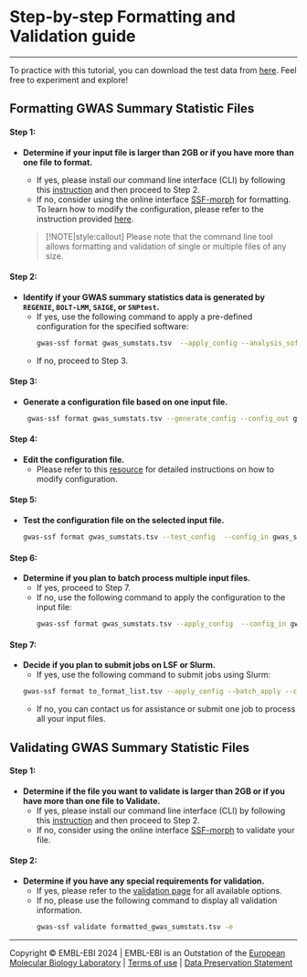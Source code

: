 # Step-by-step Formatting and Validation guide
---
To practice with this tutorial, you can download the test data from [here](). Feel free to experiment and explore!

## Formatting GWAS Summary Statistic Files

#### Step 1: 
- **Determine if your input file is larger than 2GB or if you have more than one file to format.**
  
  - If yes, please install our command line interface (CLI) by following this [instruction](install) and then proceed to Step 2.
  - If no, consider using the online interface [SSF-morph](https://ebispot.github.io/gwas-sumstat-format-was/) for formatting. To learn how to modify the configuration, please refer to the instruction provided [here](edit_config).
  
  > [!NOTE|style:callout]
  > Please note that the command line tool allows formatting and validation of single or multiple files of any size.


#### Step 2: 
- **Identify if your GWAS summary statistics data is generated by `REGENIE`, `BOLT-LMM`, `SAIGE`, or `SNPtest`.**
  - If yes, use the following command to apply a pre-defined configuration for the specified software:
    ```bash
    gwas-ssf format gwas_sumstats.tsv  --apply_config --analysis_software "REGENIE" -o gwas_sumstats_formatted.tsv
    ```
  - If no, proceed to Step 3.


#### Step 3: 
- **Generate a configuration file based on one input file.**
   ```bash
    gwas-ssf format gwas_sumstats.tsv --generate_config --config_out gwas_sumstats.json --delimiter "\t" --remove_comments "#" 
  ```


#### Step 4: 
- **Edit the configuration file.**
   - Please refer to this [resource](edit_config) for detailed instructions on how to modify configuration.


#### Step 5: 
- **Test the configuration file on the selected input file.**
   ```bash
   gwas-ssf format gwas_sumstats.tsv --test_config  --config_in gwas_sumstats.json
   ```

#### Step 6: 
- **Determine if you plan to batch process multiple input files.**
  - If yes, proceed to Step 7.
  - If no, use the following command to apply the configuration to the input file:
     ```bash
     gwas-ssf format gwas_sumstats.tsv --apply_config  --config_in gwas_sumstats.json -o gwas_sumstats_formatted.tsv
     ```


#### Step 7: 
- **Decide if you plan to submit jobs on LSF or Slurm.**
  - If yes, use the following command to submit jobs using Slurm:
  ```bash
  gwas-ssf format to_format_list.tsv --apply_config --batch_apply --config_in gwas_sumstats.json --slurm
  ```
  - If no, you can contact us for assistance or submit one job to process all your input files.


## Validating GWAS Summary Statistic Files
#### Step 1: 
- **Determine if the file you want to validate is larger than 2GB or if you have more than one file to Validate.**
   - If yes, please install our command line interface (CLI) by following this [instruction](install) and then proceed to Step 2.
   - If no, consider using the online interface [SSF-morph](https://ebispot.github.io/gwas-sumstat-format-was/) to validate your file.

#### Step 2:
- **Determine if you have any special requirements for validation.**
   - If yes, please refer to the [validation page](validate) for all available options.
   - If no, please use the following command to display all validation information.
     ```bash
     gwas-ssf validate formatted_gwas_sumstats.tsv -e
     ```

----
Copyright © EMBL-EBI 2024 | EMBL-EBI is an Outstation of the [European Molecular Biology Laboratory](https://www.embl.org/) | [Terms of use](https://www.ebi.ac.uk/about/terms-of-use) | [Data Preservation Statement](https://www.ebi.ac.uk/long-term-data-preservation)
